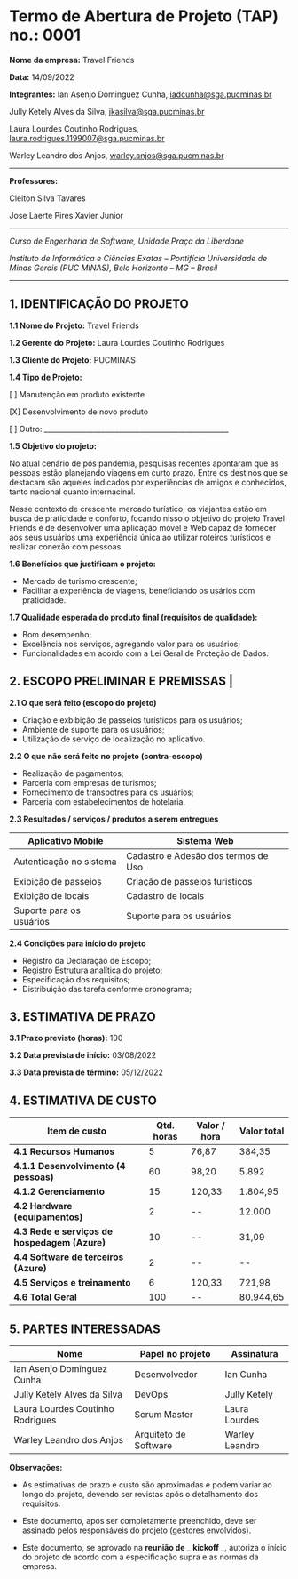 # Termo de Abertura de Projeto (TAP) no.: 0001

**Nome da empresa:** Travel Friends

**Data:** 14/09/2022

**Integrantes:**
Ian Asenjo Dominguez Cunha, iadcunha@sga.pucminas.br

Jully Ketely Alves da Silva, jkasilva@sga.pucminas.br

Laura Lourdes Coutinho Rodrigues, laura.rodrigues.1199007@sga.pucminas.br

Warley Leandro dos Anjos, warley.anjos@sga.pucminas.br

---

**Professores:**

Cleiton Silva Tavares

Jose Laerte Pires Xavier Junior

---

_Curso de Engenharia de Software, Unidade Praça da Liberdade_

_Instituto de Informática e Ciências Exatas – Pontifícia Universidade de Minas Gerais (PUC MINAS), Belo Horizonte – MG – Brasil_

---

## 1. IDENTIFICAÇÃO DO PROJETO

**1.1 Nome do Projeto:** Travel Friends

**1.2 Gerente do Projeto:** Laura Lourdes Coutinho Rodrigues

**1.3 Cliente do Projeto:** PUCMINAS

**1.4 Tipo de Projeto:**

[ ] Manutenção em produto existente

[X] Desenvolvimento de novo produto

[ ] Outro: \_\_\_\_\_\_\_\_\_\_\_\_\_\_\_\_\_\_\_\_\_\_\_\_\_\_\_\_\_\_\_\_\_\_\_\_\_\_\_\_\_\_\_\_\_\_\_\_\_\_\_\_

**1.5 Objetivo do projeto:** 

No atual cenário de pós pandemia, pesquisas recentes apontaram que as pessoas estão planejando viagens em curto prazo. Entre os destinos que se destacam são aqueles indicados por experiências de amigos e conhecidos, tanto nacional quanto internacinal.

Nesse contexto de crescente mercado turístico, os viajantes estão em busca de praticidade e conforto, focando nisso o objetivo do projeto Travel Friends é de desenvolver uma aplicação móvel e Web capaz de fornecer aos seus usuários uma experiência única ao utilizar roteiros turísticos e realizar conexão com pessoas.

**1.6 Benefícios que justificam o projeto:**
- Mercado de turismo crescente;
- Facilitar a experiência de viagens, beneficiando os usários com praticidade.

**1.7 Qualidade esperada do produto final (requisitos de qualidade):**
- Bom desempenho;
- Excelência nos serviços, agregando valor para os usuários;
- Funcionalidades em acordo com a Lei Geral de Proteção de Dados.

## **2. ESCOPO PRELIMINAR E PREMISSAS** |

**2.1 O que será feito (escopo do projeto)**
- Criação e exbibição de passeios turísticos para os usuários;
- Ambiente de suporte para os usuários;
- Utilização de serviço de localização no aplicativo.

**2.2 O que não será feito no projeto (contra-escopo)**
- Realização de pagamentos;
- Parceria com empresas de turismos;
- Fornecimento de transpotres para os usuários; 
- Parceria com estabelecimentos de hotelaria.

**2.3 Resultados / serviços / produtos a serem entregues**

| Aplicativo Mobile | Sistema Web |
| --- | --- |
| Autenticação no sistema | Cadastro e Adesão dos termos de Uso|
| Exibição de passeios | Criação de passeios turisticos|
| Exibição de locais| Cadastro de locais|
| Suporte para os usuários| Suporte para os usuários|

**2.4 Condições para início do projeto**
- Registro da Declaração de Escopo;
- Registro Estrutura analítica do projeto;
- Especificação dos requisitos;
- Distribuição das tarefa conforme cronograma;

## 3. ESTIMATIVA DE PRAZO

**3.1 Prazo previsto (horas):** 100

**3.2 Data prevista de início:** 03/08/2022 

**3.3 Data prevista de término:** 05/12/2022 

## 4. ESTIMATIVA DE CUSTO

| Item de custo | Qtd. horas | Valor / hora  | Valor total |
| --- | --- | --- | --- |
| **4.1 Recursos Humanos** | 5 |76,87 |384,35 |
| **4.1.1 Desenvolvimento (4 pessoas)** | 60 | 98,20 |5.892 |
| **4.1.2 Gerenciamento** | 15 |120,33 |1.804,95 |
| **4.2 Hardware (equipamentos)** | 2 | -- | 12.000 |
| **4.3 Rede e serviços de hospedagem (Azure)** | 10 |--| 31,09|
| **4.4 Software de terceiros (Azure)** | 2 |-- |--|
| **4.5 Serviços e treinamento** | 6 |120,33|721,98|
| **4.6 Total Geral** | 100 | -- | 80.944,65|

## 5. PARTES INTERESSADAS

| Nome | Papel no projeto | Assinatura |
| --- | --- | --- |
| Ian Asenjo Dominguez Cunha | Desenvolvedor | Ian Cunha    |
| Jully Ketely Alves da Silva | DevOps | Jully Ketely    | 
| Laura Lourdes Coutinho Rodrigues | Scrum Master | Laura Lourdes   |
| Warley Leandro dos Anjos | Arquiteto de Software | Warley Leandro  |

**Observações:**

- As estimativas de prazo e custo são aproximadas e podem variar ao longo do projeto, devendo ser revistas após o detalhamento dos requisitos.

- Este documento, após ser completamente preenchido, deve ser assinado pelos responsáveis do projeto (gestores envolvidos).

- Este documento, se aprovado na **reunião de** _ **kickoff** _, autoriza o início do projeto de acordo com a especificação supra e as normas da empresa.

